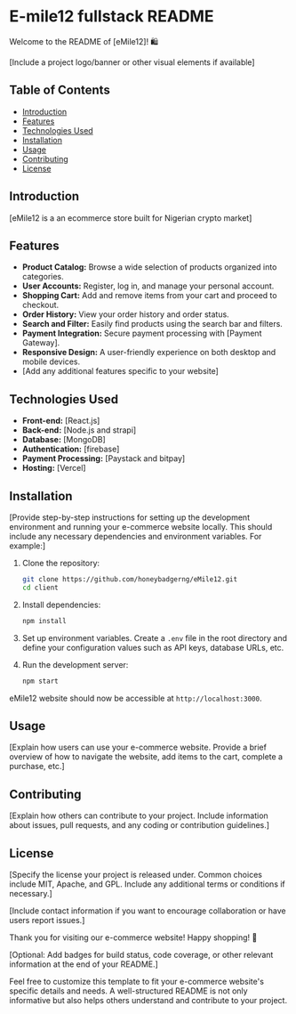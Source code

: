 
# E-mile12 fullstack README

Welcome to the README of [eMile12]! 🛍️

[Include a project logo/banner or other visual elements if available]

## Table of Contents
- [Introduction](#introduction)
- [Features](#features)
- [Technologies Used](#technologies-used)
- [Installation](#installation)
- [Usage](#usage)
- [Contributing](#contributing)
- [License](#license)

## Introduction

[eMile12 is a an ecommerce store built for Nigerian crypto market]

## Features

- **Product Catalog:** Browse a wide selection of products organized into categories.
- **User Accounts:** Register, log in, and manage your personal account.
- **Shopping Cart:** Add and remove items from your cart and proceed to checkout.
- **Order History:** View your order history and order status.
- **Search and Filter:** Easily find products using the search bar and filters.
- **Payment Integration:** Secure payment processing with [Payment Gateway].
- **Responsive Design:** A user-friendly experience on both desktop and mobile devices.
- [Add any additional features specific to your website]

## Technologies Used

- **Front-end:** [React.js]
- **Back-end:** [Node.js and strapi]
- **Database:** [MongoDB]
- **Authentication:** [firebase]
- **Payment Processing:** [Paystack and bitpay]
- **Hosting:** [Vercel]

## Installation

[Provide step-by-step instructions for setting up the development environment and running your e-commerce website locally. This should include any necessary dependencies and environment variables. For example:]

1. Clone the repository:
   ```bash
   git clone https://github.com/honeybadgerng/eMile12.git
   cd client
   ```

2. Install dependencies:
   ```bash
   npm install
   ```

3. Set up environment variables. Create a `.env` file in the root directory and define your configuration values such as API keys, database URLs, etc.

4. Run the development server:
   ```bash
   npm start
   ```

eMile12 website should now be accessible at `http://localhost:3000`.

## Usage

[Explain how users can use your e-commerce website. Provide a brief overview of how to navigate the website, add items to the cart, complete a purchase, etc.]

## Contributing

[Explain how others can contribute to your project. Include information about issues, pull requests, and any coding or contribution guidelines.]

## License

[Specify the license your project is released under. Common choices include MIT, Apache, and GPL. Include any additional terms or conditions if necessary.]

[Include contact information if you want to encourage collaboration or have users report issues.]

Thank you for visiting our e-commerce website! Happy shopping! 🎉

[Optional: Add badges for build status, code coverage, or other relevant information at the end of your README.]

Feel free to customize this template to fit your e-commerce website's specific details and needs. A well-structured README is not only informative but also helps others understand and contribute to your project.
